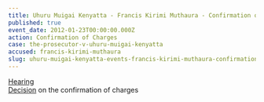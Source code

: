 ```yaml
---
title: Uhuru Muigai Kenyatta - Francis Kirimi Muthaura - Confirmation of Charges
published: true
event_date: 2012-01-23T00:00:00.000Z
action: Confirmation of Charges
case: the-prosecutor-v-uhuru-muigai-kenyatta
accused: francis-kirimi-muthaura
slug: uhuru-muigai-kenyatta-events-francis-kirimi-muthaura-confirmation-of-charges
---
```



[Hearing](https://youtu.be/Ov1dSyby-ps)
<br>[Decision](https://www.icc-cpi.int/iccdocs/doc/doc1314543.pdf) on the confirmation of charges